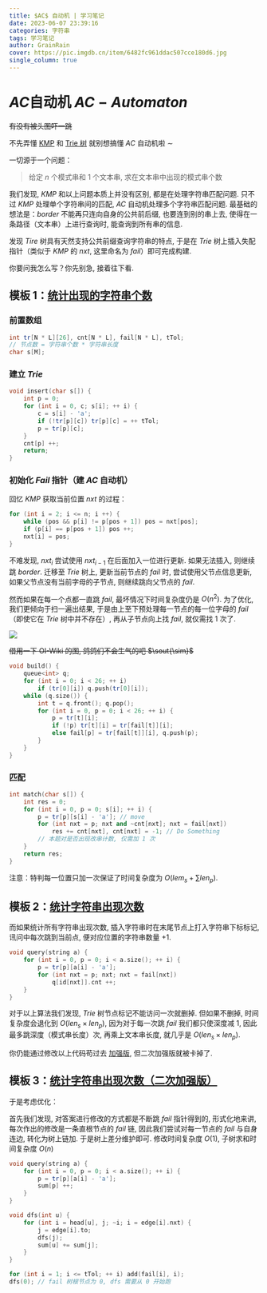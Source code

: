 ```yaml
---
title: $AC$ 自动机 | 学习笔记
date: 2023-06-07 23:39:16
categories: 字符串
tags: 学习笔记
author: GrainRain
cover: https://pic.imgdb.cn/item/6482fc961ddac507cce180d6.jpg
single_column: true
---
```


# $AC$自动机 $AC - Automaton$

~~有没有被头图吓一跳~~

不先弄懂 [KMP](https://grainrain.site/2022/10/14/KMP/) 和 [Trie 树](https://grainrain.site/2022/11/11/Trie/) 就别想搞懂 $AC$ 自动机啦 $\sim$

一切源于一个问题：

> 给定 $n$ 个模式串和 $1$ 个文本串, 求在文本串中出现的模式串个数

我们发现, $KMP$ 和以上问题本质上并没有区别, 都是在处理字符串匹配问题. 只不过 $KMP$ 处理单个字符串间的匹配, $AC$ 自动机处理多个字符串匹配问题. 最基础的想法是：$border$ 不能再只连向自身的公共前后缀, 也要连到别的串上去, 使得在一条路径（文本串）上进行查询时, 能查询到所有串的信息. 

发现 $Tire$ 树具有天然支持公共前缀查询字符串的特点, 于是在 $Trie$ 树上插入失配指针（类似于 $KMP$ 的 $nxt$, 这里命名为 $fail$）即可完成构建. 

你要问我怎么写？你先别急, 接着往下看. 

## 模板 $1$：[统计出现的字符串个数](https://www.luogu.com.cn/problem/P3808)

### 前置数组

```cpp
int tr[N * L][26], cnt[N * L], fail[N * L], tTol;
// 节点数 = 字符串个数 * 字符串长度 
char s[M];
```

### 建立 $Trie$

```cpp
void insert(char s[]) {
    int p = 0;
    for (int i = 0, c; s[i]; ++ i) {
        c = s[i] - 'a';
        if (!tr[p][c]) tr[p][c] = ++ tTol;
        p = tr[p][c];
    }
    cnt[p] ++;
    return;
}
```

### 初始化 $Fail$ 指针（建 $AC$ 自动机）

回忆 $KMP$ 获取当前位置 $nxt$ 的过程：

```cpp
for (int i = 2; i <= n; i ++) {
	while (pos && p[i] != p[pos + 1]) pos = nxt[pos];
	if (p[i] == p[pos + 1]) pos ++;
	nxt[i] = pos;
}
```

不难发现, $nxt_i$ 尝试使用 $nxt_{i - 1}$ 在后面加入一位进行更新. 如果无法插入, 则继续跳 $border$. 迁移至 $Trie$ 树上, 更新当前节点的 $fail$ 时, 尝试使用父节点信息更新, 如果父节点没有当前字母的子节点, 则继续跳向父节点的 $fail$. 

然而如果在每一个点都一直跳 $fail$, 最坏情况下时间复杂度仍是 $O(n^2)$. 为了优化, 我们更倾向于扫一遍出结果, 于是由上至下预处理每一节点的每一位字母的 $fail$（即使它在 $Trie$ 树中并不存在）, 再从子节点向上找 $fail$, 就仅需找 $1$ 次了. 

![](https://oi-wiki.org/string/images/ac-automaton1.gif)

~~借用一下 OI-Wiki 的图, 鸽鸽们不会生气的吧 $\sout{\sim}$~~

```cpp
void build() {
    queue<int> q;
    for (int i = 0; i < 26; ++ i) 
        if (tr[0][i]) q.push(tr[0][i]);
    while (q.size()) {
        int t = q.front(); q.pop();
        for (int i = 0, p = 0; i < 26; ++ i) {
            p = tr[t][i];
            if (!p) tr[t][i] = tr[fail[t]][i];
            else fail[p] = tr[fail[t]][i], q.push(p);
        }
    }
}
```

### 匹配

```cpp
int match(char s[]) {
    int res = 0;
    for (int i = 0, p = 0; s[i]; ++ i) {
        p = tr[p][s[i] - 'a']; // move 
		for (int nxt = p; nxt and ~cnt[nxt]; nxt = fail[nxt])
			res += cnt[nxt], cnt[nxt] = -1; // Do Something 
        // 本题对是否出现改串计数, 仅需加 1 次 
    }
    return res;
}
```

注意：特判每一位置只加一次保证了时间复杂度为 $O(lem_s + \sum len_p)$.

## 模板 $2$：[统计字符串出现次数](https://www.luogu.com.cn/problem/P3796)

而如果统计所有字符串出现次数, 插入字符串时在末尾节点上打入字符串下标标记, 讯问中每次跳到当前点, 便对应位置的字符串数量 $+1$.

```cpp
void query(string a) {
	for (int i = 0, p = 0; i < a.size(); ++ i) {
		p = tr[p][a[i] - 'a'];
		for (int nxt = p; nxt; nxt = fail[nxt]) 
			q[id[nxt]].cnt ++;
	}
}
```

对于以上算法我们发现, $Trie$ 树节点标记不能访问一次就删掉. 但如果不删掉, 时间复杂度会退化到 $O(len_s \times len_p)$, 因为对于每一次跳 $fail$ 我们都只使深度减 $1$, 因此最多跳深度（模式串长度）次, 再乘上文本串长度, 就几乎是 $O(len_s \times len_p)$.

你仍能通过修改以上代码苟过去 [加强版](https://www.luogu.com.cn/problem/P3796), 但二次加强版就被卡掉了.

## 模板 $3$：[统计字符串出现次数（二次加强版）](https://www.luogu.com.cn/problem/P5357)

于是考虑优化：

首先我们发现, 对答案进行修改的方式都是不断跳 $fail$ 指针得到的, 形式化地来讲, 每次作出的修改是一条直根节点的 $fail$ 链, 因此我们尝试对每一节点的 $fail$ 与自身连边, 转化为树上链加. 于是树上差分维护即可. 修改时间复杂度 $O(1)$, 子树求和时间复杂度 $O(n)$

```cpp
void query(string a) {
	for (int i = 0, p = 0; i < a.size(); ++ i) {
		p = tr[p][a[i] - 'a'];
		sum[p] ++;
	}
}

void dfs(int u) {
	for (int i = head[u], j; ~i; i = edge[i].nxt) {
		j = edge[i].to;
		dfs(j);
		sum[u] += sum[j];
	}
}

for (int i = 1; i <= tTol; ++ i) add(fail[i], i);
dfs(0); // fail 树根节点为 0, dfs 需要从 0 开始跑
```
